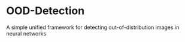 # OOD-Detection
A simple unified framework for detecting out-of-distribution images  in  neural networks
